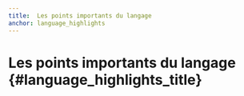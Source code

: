 ```yaml
---
title:  Les points importants du langage
anchor: language_highlights
---
```


# Les points importants du langage {#language_highlights_title}
